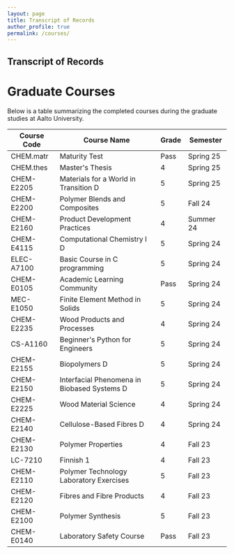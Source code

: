 ```yaml
---
layout: page
title: Transcript of Records
author_profile: true
permalink: /courses/
---
```


## Transcript of Records

# Graduate Courses

Below is a table summarizing the completed courses during the graduate studies at Aalto University.

|  Course Code     | Course Name                                             |  Grade  |  Semester    |
|------------------|---------------------------------------------------------|---------|--------------|
|  CHEM.matr       | Maturity Test                                           |  Pass   |  Spring 25   |
|  CHEM.thes       | Master's Thesis                                         |  4      |  Spring 25   |
|  CHEM-E2205      | Materials for a World in Transition D                   |  5      |  Spring 25   |
|  CHEM-E2200      | Polymer Blends and Composites                           |  5      |  Fall 24     |
|  CHEM-E2160      | Product Development Practices                           |  4      |  Summer 24   |
|  CHEM-E4115      | Computational Chemistry I D                             |  5      |  Spring 24   |
|  ELEC-A7100      | Basic Course in C programming                           |  5      |  Spring 24   |
|  CHEM-E0105      | Academic Learning Community                             |  Pass   |  Spring 24   |
|  MEC-E1050       | Finite Element Method in Solids                         |  5      |  Spring 24   |
|  CHEM-E2235      | Wood Products and Processes                             |  4      |  Spring 24   |
|  CS-A1160        | Beginner's Python for Engineers                         |  5      |  Spring 24   |
|  CHEM-E2155      | Biopolymers D                                           |  5      |  Spring 24   |
|  CHEM-E2150      | Interfacial Phenomena in Biobased Systems D             |  5      |  Spring 24   |
|  CHEM-E2225      | Wood Material Science                                   |  4      |  Spring 24   |
|  CHEM-E2140      | Cellulose-Based Fibres D                                |  4      |  Spring 24   |
|  CHEM-E2130      | Polymer Properties                                      |  4      |  Fall 23     |
|  LC-7210         | Finnish 1                                               |  4      |  Fall 23     |
|  CHEM-E2110      | Polymer Technology Laboratory Exercises                 |  5      |  Fall 23     |
|  CHEM-E2120      | Fibres and Fibre Products                               |  4      |  Fall 23     |
|  CHEM-E2100      | Polymer Synthesis                                       |  5      |  Fall 23     |
|  CHEM-E0140      | Laboratory Safety Course                                |  Pass   |  Fall 23     |
